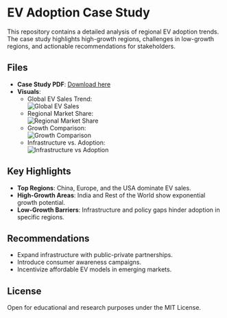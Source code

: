 # EV Adoption Case Study

This repository contains a detailed analysis of regional EV adoption trends. The case study highlights high-growth regions, challenges in low-growth regions, and actionable recommendations for stakeholders.

## Files
- **Case Study PDF**: [Download here](./Final_Enhanced_Case_Study_With_Images_And_Fixed_Encoding.pdf)
- **Visuals**:
  - Global EV Sales Trend:  
    ![Global EV Sales](./images/global_ev_sales_trend_corrected.png)
  - Regional Market Share:  
    ![Regional Market Share](./images/regional_market_share_corrected.png)
  - Growth Comparison:  
    ![Growth Comparison](./images/growth_comparison_corrected.png)
  - Infrastructure vs. Adoption:  
    ![Infrastructure vs Adoption](./images/infrastructure_vs_adoption_corrected.png)

## Key Highlights
- **Top Regions**: China, Europe, and the USA dominate EV sales.
- **High-Growth Areas**: India and Rest of the World show exponential growth potential.
- **Low-Growth Barriers**: Infrastructure and policy gaps hinder adoption in specific regions.

## Recommendations
- Expand infrastructure with public-private partnerships.
- Introduce consumer awareness campaigns.
- Incentivize affordable EV models in emerging markets.

## License
Open for educational and research purposes under the MIT License.
